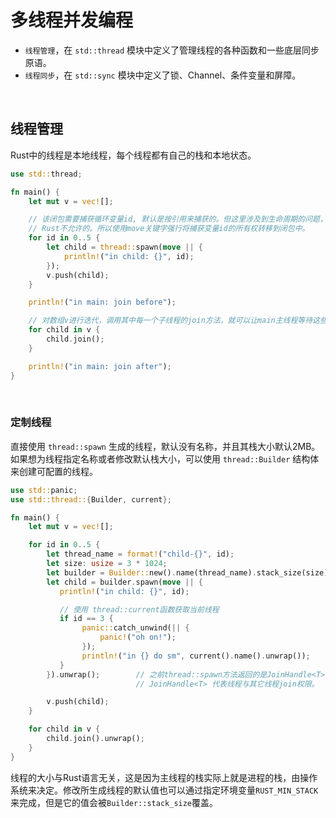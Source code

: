 # 多线程并发编程

* `线程管理`，在 `std::thread` 模块中定义了管理线程的各种函数和一些底层同步原语。
* `线程同步`，在 `std::sync` 模块中定义了锁、Channel、条件变量和屏障。

&nbsp;

## 线程管理

Rust中的线程是本地线程，每个线程都有自己的栈和本地状态。

```rust
use std::thread;

fn main() {
    let mut v = vec![];

    // 该闭包需要捕获循环变量id, 默认是按引用来捕获的。但这里涉及到生命周期的问题，传递给子线程的闭包有可能存活周期长于当前函数，如果直接传递引用，则可能引起悬垂指针的问题，
    // Rust不允许的。所以使用move关键字强行将捕获变量id的所有权转移到闭包中。
    for id in 0..5 {
        let child = thread::spawn(move || {
            println!("in child: {}", id);
        });
        v.push(child);
    }

    println!("in main: join before");

    // 对数组v进行迭代，调用其中每一个子线程的join方法，就可以让main主线程等待这些子线程执行完毕
    for child in v {
        child.join();
    }

    println!("in main: join after");
}
```

&nbsp;

### 定制线程

直接使用 `thread::spawn` 生成的线程，默认没有名称，并且其栈大小默认2MB。如果想为线程指定名称或者修改默认栈大小，可以使用 `thread::Builder` 结构体来创建可配置的线程。

```rust
use std::panic;
use std::thread::{Builder, current};

fn main() {
    let mut v = vec![];

    for id in 0..5 {
        let thread_name = format!("child-{}", id);
        let size: usize = 3 * 1024;
        let builder = Builder::new().name(thread_name).stack_size(size);
        let child = builder.spawn(move || {
           println!("in child: {}", id);

           // 使用 thread::current函数获取当前线程
           if id == 3 {
                panic::catch_unwind(|| {
                    panic!("oh on!");
                });
                println!("in {} do sm", current().name().unwrap());
           }
        }).unwrap();        // 之前thread::spawn方法返回的是JoinHandle<T>类型，而Builder的spawn方法返回的是Result<Joinhandle<T>>类型，所以这里需要加unwrap方法。
                            // JoinHandle<T> 代表线程与其它线程join权限。

        v.push(child);
    }

    for child in v {
        child.join().unwrap();
    }
}
```

线程的大小与Rust语言无关，这是因为主线程的栈实际上就是进程的栈，由操作系统来决定。修改所生成线程的默认值也可以通过指定环境变量`RUST_MIN_STACK`来完成，但是它的值会被`Builder::stack_size`覆盖。

